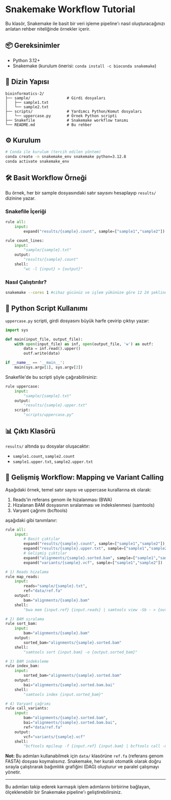 # Snakemake Workflow Tutorial

Bu klasör, Snakemake ile basit bir veri işleme pipeline'ı nasıl oluşturacağınızı anlatan rehber niteliğinde örnekler içerir.

## 📦 Gereksinimler

- Python 3.12+
- Snakemake (kurulum önerisi: `conda install -c bioconda snakemake`)

## 📁 Dizin Yapısı

```
bioinformatics-2/
├── sample/                # Girdi dosyaları
│   ├── sample1.txt
│   └── sample2.txt
├── scripts/               # Yardımcı Python/Komut dosyaları
│   └── uppercase.py       # Örnek Python scripti
├── Snakefile              # Snakemake workflow tanımı
└── README.md              # Bu rehber
```

## ⚙️ Kurulum

```bash
# Conda ile kurulum (tercih edilen yöntem)
conda create -n snakemake_env snakemake python=3.12.8
conda activate snakemake_env
```

## 🛠️ Basit Workflow Örneği

Bu örnek, her bir sample dosyasındaki satır sayısını hesaplayıp `results/` dizinine yazar.

### Snakefile İçeriği
```python
rule all:
    input:
        expand("results/{sample}.count", sample=["sample1","sample2"])

rule count_lines:
    input:
        "sample/{sample}.txt"
    output:
        "results/{sample}.count"
    shell:
        "wc -l {input} > {output}"
```

### Nasıl Çalıştırılır?
```bash
snakemake --cores 1 #cihaz gücünüz ve işlem yükünüze göre 12 24 şeklinde artırılabilir 
```

## 🐍 Python Script Kullanımı

`uppercase.py` scripti, girdi dosyasını büyük harfe çevirip çıktıyı yazar:

```python
import sys

def main(input_file, output_file):
    with open(input_file) as inf, open(output_file, 'w') as outf:
        data = inf.read().upper()
        outf.write(data)

if __name__ == '__main__':
    main(sys.argv[1], sys.argv[2])
```

Snakefile'de bu scripti şöyle çağırabilirsiniz:
```python
rule uppercase:
    input:
        "sample/{sample}.txt"
    output:
        "results/{sample}.upper.txt"
    script:
        "scripts/uppercase.py"
```

## 📊 Çıktı Klasörü

`results/` altında şu dosyalar oluşacaktır:

- `sample1.count`, `sample2.count` 
- `sample1.upper.txt`, `sample2.upper.txt`

## 🔬 Gelişmiş Workflow: Mapping ve Variant Calling

Aşağıdaki örnek, temel satır sayısı ve uppercase kurallarına ek olarak:
1. Reads'in referans genom ile hizalanması (BWA)
2. Hizalanan BAM dosyasının sıralanması ve indekslenmesi (samtools)
3. Varyant çağrımı (bcftools)

aşağıdaki gibi tanımlanır:

```python
rule all:
    input:
        # Basit çıktılar
        expand("results/{sample}.count", sample=["sample1","sample2"]),
        expand("results/{sample}.upper.txt", sample=["sample1","sample2"]),
        # Gelişmiş çıktılar
        expand("alignments/{sample}.sorted.bam", sample=["sample1","sample2"]),
        expand("variants/{sample}.vcf", sample=["sample1","sample2"])

# 1) Reads hizalama
rule map_reads:
    input:
        reads="sample/{sample}.txt",
        ref="data/ref.fa"
    output:
        bam="alignments/{sample}.bam"
    shell:
        "bwa mem {input.ref} {input.reads} | samtools view -Sb - > {output.bam}"

# 2) BAM sıralama
rule sort_bam:
    input:
        bam="alignments/{sample}.bam"
    output:
        sorted_bam="alignments/{sample}.sorted.bam"
    shell:
        "samtools sort {input.bam} -o {output.sorted_bam}"

# 3) BAM indeksleme
rule index_bam:
    input:
        sorted_bam="alignments/{sample}.sorted.bam"
    output:
        bai="alignments/{sample}.sorted.bam.bai"
    shell:
        "samtools index {input.sorted_bam}"

# 4) Varyant çağrımı
rule call_variants:
    input:
        bam="alignments/{sample}.sorted.bam",
        bai="alignments/{sample}.sorted.bam.bai",
        ref="data/ref.fa"
    output:
        vcf="variants/{sample}.vcf"
    shell:
        "bcftools mpileup -f {input.ref} {input.bam} | bcftools call -mv -Ov -o {output.vcf}"
```

**Not:** Bu adımları kullanabilmek için `data/` klasörüne `ref.fa` (referans genom FASTA) dosyası koymalısınız. Snakemake, her kuralı otomatik olarak doğru sırayla çalıştırarak bağımlılık grafiğini (DAG) oluşturur ve paralel çalışmayı yönetir.

---

Bu adımları takip ederek karmaşık işlem adımlarını birbirine bağlayan, ölçeklenebilir bir Snakemake pipeline'ı geliştirebilirsiniz.